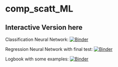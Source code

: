 # comp_scatt_ML

## Interactive Version here


Classification Neural Network: [![Binder](https://mybinder.org/badge_logo.svg)](https://mybinder.org/v2/gh/chiarabadiali/comp_scatt_ML/main?filepath=notebooks/Comp_Scatt_NeuralNetwork_Classification.ipynb)

Regression Neural Network with final test: [![Binder](https://mybinder.org/badge_logo.svg)](https://mybinder.org/v2/gh/chiarabadiali/comp_scatt_ML/main?filepath=notebooks/Comp_Scatt_NeuralNetwork_Regression.ipynb)


Logbook with some examples: [![Binder](https://mybinder.org/badge_logo.svg)](https://mybinder.org/v2/gh/chiarabadiali/comp_scatt_ML/main?filepath=notebooks/Logbook.ipynb)
